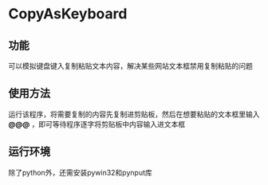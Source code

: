 # CopyAsKeyboard
## 功能
可以模拟键盘键入复制粘贴文本内容，解决某些网站文本框禁用复制粘贴的问题
## 使用方法
运行该程序，将需要复制的内容先复制进剪贴板，然后在想要粘贴的文本框里输入 **@@@** ，即可等待程序逐字将剪贴板中内容输入进文本框
## 运行环境
除了python外，还需安装pywin32和pynput库
